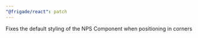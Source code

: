 ```yaml
---
"@frigade/react": patch
---
```


Fixes the default styling of the NPS Component when positioning in corners
